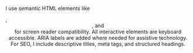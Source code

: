 I use semantic HTML elements like <main>, <header>, and <nav> for screen reader compatibility. All interactive elements are keyboard accessible. ARIA labels are added where needed for assistive technology. For SEO, I include descriptive titles, meta tags, and structured headings.